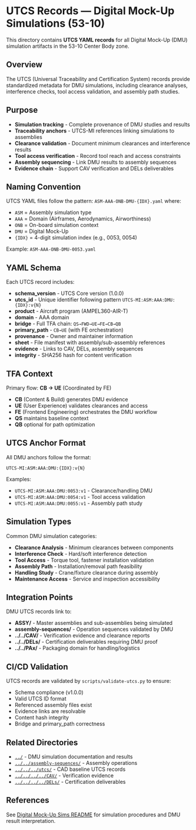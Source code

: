 # UTCS Records — Digital Mock-Up Simulations (53-10)

This directory contains **UTCS YAML records** for all Digital Mock-Up (DMU) simulation artifacts in the 53-10 Center Body zone.

## Overview

The UTCS (Universal Traceability and Certification System) records provide standardized metadata for DMU simulations, including clearance analyses, interference checks, tool access validation, and assembly path studies.

## Purpose

- **Simulation tracking** - Complete provenance of DMU studies and results
- **Traceability anchors** - UTCS-MI references linking simulations to assemblies
- **Clearance validation** - Document minimum clearances and interference results
- **Tool access verification** - Record tool reach and access constraints
- **Assembly sequencing** - Link DMU results to assembly sequences
- **Evidence chain** - Support CAV verification and DELs deliverables

## Naming Convention

UTCS YAML files follow the pattern: `ASM-AAA-ONB-DMU-{IDX}.yaml` where:
- `ASM` = Assembly simulation type
- `AAA` = Domain (Airframes, Aerodynamics, Airworthiness)
- `ONB` = On-board simulation context
- `DMU` = Digital Mock-Up
- `{IDX}` = 4-digit simulation index (e.g., 0053, 0054)

Example: `ASM-AAA-ONB-DMU-0053.yaml`

## YAML Schema

Each UTCS record includes:
- **schema_version** - UTCS Core version (1.0.0)
- **utcs_id** - Unique identifier following pattern `UTCS-MI:ASM:AAA:DMU:{IDX}:v{N}`
- **product** - Aircraft program (AMPEL360-AIR-T)
- **domain** - AAA domain
- **bridge** - Full TFA chain: `QS→FWD→UE→FE→CB→QB`
- **primary_path** - `CB→UE` (with FE orchestration)
- **provenance** - Owner and maintainer information
- **sheet** - File manifest with assembly/sub-assembly references
- **evidence** - Links to CAV, DELs, assembly sequences
- **integrity** - SHA256 hash for content verification

## TFA Context

Primary flow: **CB → UE** (Coordinated by FE)
- **CB** (Content & Build) generates DMU evidence
- **UE** (User Experience) validates clearances and access
- **FE** (Frontend Engineering) orchestrates the DMU workflow
- **QS** maintains baseline context
- **QB** optional for path optimization

## UTCS Anchor Format

All DMU anchors follow the format:
```
UTCS-MI:ASM:AAA:DMU:{IDX}:v{N}
```

Examples:
- `UTCS-MI:ASM:AAA:DMU:0053:v1` - Clearance/handling DMU
- `UTCS-MI:ASM:AAA:DMU:0054:v1` - Tool access validation
- `UTCS-MI:ASM:AAA:DMU:0055:v1` - Assembly path study

## Simulation Types

Common DMU simulation categories:
- **Clearance Analysis** - Minimum clearances between components
- **Interference Check** - Hard/soft interference detection
- **Tool Access** - Torque tool, fastener installation validation
- **Assembly Path** - Installation/removal path feasibility
- **Handling Study** - Crane/fixture clearance during assembly
- **Maintenance Access** - Service and inspection accessibility

## Integration Points

DMU UTCS records link to:
- **ASSY/** - Master assemblies and sub-assemblies being simulated
- **assembly-sequences/** - Operation sequences validated by DMU
- **../../CAV/** - Verification evidence and clearance reports
- **../../DELs/** - Certification deliverables requiring DMU proof
- **../../PAx/** - Packaging domain for handling/logistics

## CI/CD Validation

UTCS records are validated by `scripts/validate-utcs.py` to ensure:
- Schema compliance (v1.0.0)
- Valid UTCS ID format
- Referenced assembly files exist
- Evidence links are resolvable
- Content hash integrity
- Bridge and primary_path correctness

## Related Directories

- [`../`](../) - DMU simulation documentation and results
- [`../../assembly-sequences/`](../../assembly-sequences/) - Assembly operations
- [`../../../utcs/`](../../../utcs/) - CAD baseline UTCS records
- [`../../../../CAV/`](../../../../CAV/) - Verification evidence
- [`../../../../DELs/`](../../../../DELs/) - Certification deliverables

## References

See [Digital Mock-Up Sims README](../README.md) for simulation procedures and DMU result interpretation.
